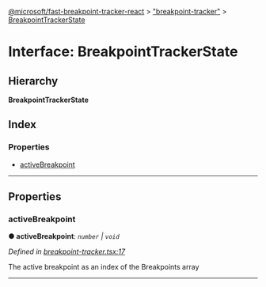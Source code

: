 [@microsoft/fast-breakpoint-tracker-react](../README.md) > ["breakpoint-tracker"](../modules/_breakpoint_tracker_.md) > [BreakpointTrackerState](../interfaces/_breakpoint_tracker_.breakpointtrackerstate.md)

# Interface: BreakpointTrackerState

## Hierarchy

**BreakpointTrackerState**

## Index

### Properties

* [activeBreakpoint](_breakpoint_tracker_.breakpointtrackerstate.md#activebreakpoint)

---

## Properties

<a id="activebreakpoint"></a>

###  activeBreakpoint

**● activeBreakpoint**: *`number` \| `void`*

*Defined in [breakpoint-tracker.tsx:17](https://github.com/Microsoft/fast-dna/blob/164dd3ca/packages/fast-breakpoint-tracker-react/src/breakpoint-tracker.tsx#L17)*

The active breakpoint as an index of the Breakpoints array

___

